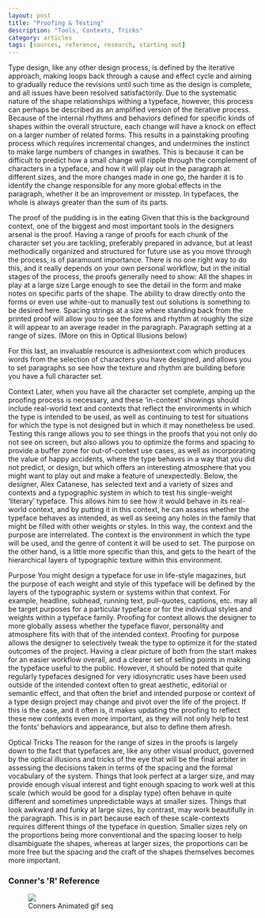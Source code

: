 ```yaml
---
layout: post
title: "Proofing & Testing"
description: "Tools, Contexts, Tricks"
category: articles
tags: [sources, reference, research, starting out]
---
```


Type design, like any other design process, is defined by the iterative approach, making loops back through a cause and effect cycle and aiming to gradually reduce the revisions until such time as the design is complete, and all issues have been resolved satisfactorily. Due to the systematic nature of the shape relationships withing a typeface, however, this process can perhaps be described as an amplified version of the iterative process. Because of the internal rhythms and behaviors defined for specific kinds of shapes within the overall structure, each change will have a knock on effect on a larger number of related forms. This results in a painstaking proofing process which requires incremental changes, and undermines the instinct to make large numbers of changes in swathes. This is because it can be difficult to predict how a small change will ripple through the complement of characters in a typeface, and how it will play out in the paragraph at different sizes, and the more changes made in one go, the harder it is to identify the change responsible for any more global effects in the paragraph, whether it be an improvement or misstep. In typefaces, the whole is always greater than the sum of its parts.

The proof of the pudding is in the eating
Given that this is the background context, one of the biggest and most important tools in the designers arsenal is the proof. Having a range of proofs for each chunk of the character set you are tackling, preferably prepared in advance, but at least methodically organized and structured for future use as you move through the process, is of paramount importance. There is no one right way to do this, and it really depends on your own personal workflow, but in the initial stages of the process, the proofs generally need to show:
All the shapes in play at a large size
Large enough to see the detail in the form and make notes on specific parts of the shape. The ability to draw directly onto the forms or even use white-out to manually test out solutions is something to be desired here. 
Spacing strings at a size where standing back from the printed proof will allow you to see the forms and rhythm at roughly the size it will appear to an average reader in the paragraph. 
Paragraph setting at a range of sizes. (More on this in Optical Illusions below)

For this last, an invaluable resource is adhesiontext.com which produces words from the selection of characters you have designed, and allows you to set paragraphs so see how the texture and rhythm are building before you have a full character set. 

Context
Later, when you have all the character set complete, amping up the proofing process is necessary, and these ‘in-context’ showings should include real-world text and contexts that reflect the environments in which the type is intended to be used, as well as continuing to test for situations for which the type is not designed but in which it may nonetheless be used. Testing this range allows you to see things in the proofs that you not only do not see on screen, but also allows you to optimize the forms and spacing to provide a buffer zone for out-of-context use cases,  as well as incorporating the value of happy accidents, where the type behaves in a way that you did not predict, or design, but which offers an interesting atmosphere that you might want to play out and make a feature of unexpectedly. Below, the designer, Alex Catanese, has selected text and a variety of sizes and contexts and a typographic system in which to test his single-weight ‘literary’ typeface. This allows him to see how it would behave in its real-world context, and by putting it in this context, he can assess whether the typeface behaves as intended, as well as seeing any holes in the family that might be filled with other weights or styles.
	In this way, the context and the purpose are interrelated. The context is the environment in which the type will be used, and the genre of content it will be used to set. The purpose on the other hand, is a little more specific than this, and gets to the heart of the hierarchical layers of typographic texture within this environment. 

Purpose
You might design a typeface for use in life-style magazines, but the purpose of each weight and style of this typeface will be defined by the layers of the typographic system or systems within that context. For example, headline, subhead, running text, pull-quotes, captions, etc. may all be target purposes for a particular typeface or for the individual styles and weights within a typeface family. Proofing for context allows the designer to more globally assess whether the typeface flavor, personality and atmosphere fits with that of the intended context. Proofing for purpose allows the designer to selectively tweak the type to optimize it for the stated outcomes of the project. Having a clear picture of both from the start makes for an easier workflow overall, and a clearer set of selling points in making the typeface useful to the public. However, it should be noted that quite regularly typefaces designed for very idiosyncratic uses have been used outside of the intended context often to great aesthetic, editorial or semantic effect, and that often the brief and intended purpose or context of a type design project may change and pivot over the life of the project. If this is the case, and it often is, it makes updating the proofing to reflect these new contexts even more important, as they will not only help to test the fonts’ behaviors and appearance, but also to define them afresh.

Optical Tricks
The reason for the range of sizes in the proofs is largely down to the fact that typefaces are, like any other visual product, governed by the optical illusions and tricks of the eye that will be the final arbiter in assessing the decisions taken in terms of the spacing and the formal vocabulary of the system. Things that look perfect at a larger size, and may provide enough visual interest and tight enough spacing to work well at this scale (which would be good for a display type) often behave in quite different and sometimes unpredictable ways at smaller sizes. Things that look awkward and funky at large sizes, by contrast, may work beautifully in the paragraph. This is in part because each of these scale-contexts requires different things of the typeface in question. Smaller sizes rely on the proportions being more conventional and the spacing looser to help disambiguate the shapes, whereas at larger sizes, the proportions can be more free but the spacing and the craft of the shapes themselves becomes more important.


### Conner's 'R' Reference

<figure>
	<img src=Illustrations_Conners R_01 copy 2.png)>
	<figcaption>Conners Animated gif seq</figcaption>
</figure>


